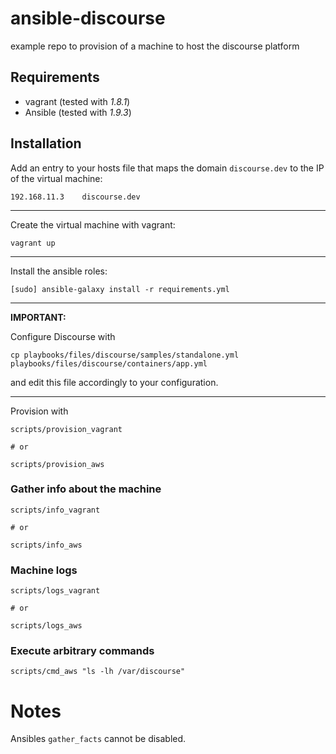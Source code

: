 # ansible-discourse

example repo to provision of a machine to host the discourse platform

## Requirements

- vagrant (tested with *1.8.1*)
- Ansible (tested with *1.9.3*)


## Installation

Add an entry to your hosts file that maps the domain `discourse.dev` to the IP of the virtual machine:

```
192.168.11.3    discourse.dev
```

---

Create the virtual machine with vagrant:

```
vagrant up
```

---

Install the ansible roles:

```
[sudo] ansible-galaxy install -r requirements.yml
```

---

**IMPORTANT:**

Configure Discourse with

```
cp playbooks/files/discourse/samples/standalone.yml playbooks/files/discourse/containers/app.yml
```

and edit this file accordingly to your configuration.

---

Provision with

```
scripts/provision_vagrant

# or

scripts/provision_aws
```




### Gather info about the machine

```
scripts/info_vagrant

# or

scripts/info_aws
```





### Machine logs

```
scripts/logs_vagrant

# or

scripts/logs_aws
```







### Execute arbitrary commands

```
scripts/cmd_aws "ls -lh /var/discourse"
```





# Notes

Ansibles `gather_facts` cannot be disabled.
